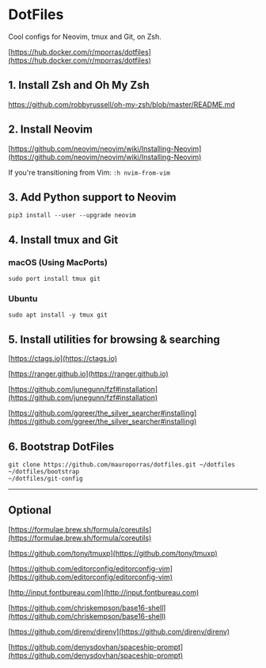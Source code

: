 # DotFiles

Cool configs for Neovim, tmux and Git, on Zsh.

[https://hub.docker.com/r/mporras/dotfiles](https://hub.docker.com/r/mporras/dotfiles)

## 1. Install Zsh and Oh My Zsh

https://github.com/robbyrussell/oh-my-zsh/blob/master/README.md


## 2. Install Neovim

[https://github.com/neovim/neovim/wiki/Installing-Neovim](https://github.com/neovim/neovim/wiki/Installing-Neovim)

If you're transitioning from Vim: `:h nvim-from-vim`


## 3. Add Python support to Neovim

````
pip3 install --user --upgrade neovim
````


## 4. Install tmux and Git


### macOS (Using MacPorts)

````
sudo port install tmux git
````


### Ubuntu

````
sudo apt install -y tmux git
````


## 5. Install utilities for browsing & searching

[https://ctags.io](https://ctags.io)

[https://ranger.github.io](https://ranger.github.io)

[https://github.com/junegunn/fzf#installation](https://github.com/junegunn/fzf#installation)

[https://github.com/ggreer/the_silver_searcher#installing](https://github.com/ggreer/the_silver_searcher#installing)


## 6. Bootstrap DotFiles

````
git clone https://github.com/mauroporras/dotfiles.git ~/dotfiles
~/dotfiles/bootstrap
~/dotfiles/git-config
````


________________


## Optional


[https://formulae.brew.sh/formula/coreutils](https://formulae.brew.sh/formula/coreutils)

[https://github.com/tony/tmuxp](https://github.com/tony/tmuxp)

[https://github.com/editorconfig/editorconfig-vim](https://github.com/editorconfig/editorconfig-vim)

[http://input.fontbureau.com](http://input.fontbureau.com)

[https://github.com/chriskempson/base16-shell](https://github.com/chriskempson/base16-shell)

[https://github.com/direnv/direnv](https://github.com/direnv/direnv)

[https://github.com/denysdovhan/spaceship-prompt](https://github.com/denysdovhan/spaceship-prompt)
